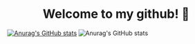 <div id="header" align="center">
   <h1>Welcome to my github! 👋</h1>
</div>

[![Anurag's GitHub stats](https://github-readme-stats.vercel.app/api?username=Toshiven&show_icons=true)](https://github.com/Toshiven/github-readme-stats)
![Anurag's GitHub stats](https://github-readme-stats.vercel.app/api?username=Toshiven&show_icons=true&theme=tokyonight)

<!--
**Toshiven/Toshiven** is a ✨ _special_ ✨ repository because its `README.md` (this file) appears on your GitHub profile.

Here are some ideas to get you started:

- 🔭 I’m currently working on ...
- 🌱 I’m currently learning ...
- 👯 I’m looking to collaborate on ...
- 🤔 I’m looking for help with ...
- 💬 Ask me about ...
- 📫 How to reach me: ...
- 😄 Pronouns: ...
- ⚡ Fun fact: ...
-->

